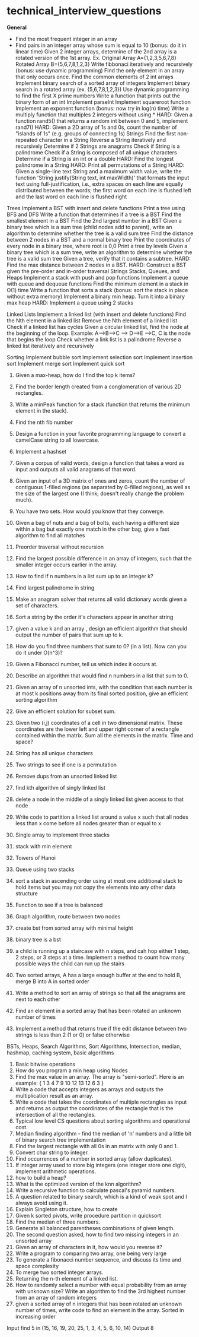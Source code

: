 technical_interview_questions
=============================

**General**
- Find the most frequent integer in an array
- Find pairs in an integer array whose sum is equal to 10 (bonus: do it in linear time)
Given 2 integer arrays, determine of the 2nd array is a rotated version of the 1st array. Ex. Original Array A={1,2,3,5,6,7,8} Rotated Array B={5,6,7,8,1,2,3}
Write fibbonaci iteratively and recursively (bonus: use dynamic programming)
Find the only element in an array that only occurs once.
Find the common elements of 2 int arrays
Implement binary search of a sorted array of integers
Implement binary search in a rotated array (ex. {5,6,7,8,1,2,3})
Use dynamic programming to find the first X prime numbers
Write a function that prints out the binary form of an int
Implement parseInt
Implement squareroot function
Implement an exponent function (bonus: now try in log(n) time)
Write a multiply function that multiples 2 integers without using *
HARD: Given a function rand5() that returns a random int between 0 and 5, implement rand7()
HARD: Given a 2D array of 1s and 0s, count the number of "islands of 1s" (e.g. groups of connecting 1s)
Strings
Find the first non-repeated character in a String
Reverse a String iteratively and recursively
Determine if 2 Strings are anagrams
Check if String is a palindrome
Check if a String is composed of all unique characters
Determine if a String is an int or a double
HARD: Find the longest palindrome in a String
HARD: Print all permutations of a String
HARD: Given a single-line text String and a maximum width value, write the function 'String justify(String text, int maxWidth)' that formats the input text using full-justification, i.e., extra spaces on each line are equally distributed between the words; the first word on each line is flushed left and the last word on each line is flushed right

Trees
Implement a BST with insert and delete functions
Print a tree using BFS and DFS
Write a function that determines if a tree is a BST
Find the smallest element in a BST
Find the 2nd largest number in a BST
Given a binary tree which is a sum tree (child nodes add to parent), write an algorithm to determine whether the tree is a valid sum tree
Find the distance between 2 nodes in a BST and a normal binary tree
Print the coordinates of every node in a binary tree, where root is 0,0
Print a tree by levels
Given a binary tree which is a sum tree, write an algorithm to determine whether the tree is a valid sum tree
Given a tree, verify that it contains a subtree.
HARD: Find the max distance between 2 nodes in a BST.
HARD: Construct a BST given the pre-order and in-order traversal Strings
Stacks, Queues, and Heaps
Implement a stack with push and pop functions
Implement a queue with queue and dequeue functions
Find the minimum element in a stack in O(1) time
Write a function that sorts a stack (bonus: sort the stack in place without extra memory)
Implement a binary min heap. Turn it into a binary max heap
HARD: Implement a queue using 2 stacks






Linked Lists
Implement a linked list (with insert and delete functions)
Find the Nth element in a linked list
Remove the Nth element of a linked list
Check if a linked list has cycles
Given a circular linked list, find the node at the beginning of the loop. Example: A-->B-->C --> D-->E -->C, C is the node that begins the loop
Check whether a link list is a palindrome
Reverse a linked list iteratively and recursively

Sorting
Implement bubble sort
Implement selection sort
Implement insertion sort
Implement merge sort
Implement quick sort



1) Given a max-heap, how do I find the top k items?
2) Find the border length created from a conglomeration of various 2D rectangles.
3) Write a minPeak function for a stack (function that returns the minimum element in the stack).
4) Find the nth fib number
5)  Design a function in your favorite programming language to convert a camelCase string to all lowercase.
6) Implement a hashset
7) Given a corpus of valid words, design a function that takes a word as input and outputs all valid anagrams of that word. 
8) Given an input of a 3D matrix of ones and zeros, count the number of contiguous 1-filled regions (as separated by 0-filled regions), as well as the size of the largest one (I think; doesn't really change the problem much).
9) You have two sets. How would you know that they converge.
10) Given a bag of nuts and a bag of bolts, each having a different size within a bag but exactly one match in the other bag, give a fast algorithm to find all matches
11) Preorder traversal without recursion
12) Find the largest possible difference in an array of integers, such that the smaller integer occurs earlier in the array.
13) How to find if n numbers in a list sum up to an integer k?
14) Find largest palindrome in string
15) Make an anagram solver that returns all valid dictionary words given a set of characters.
16) Sort a string by the order it's characters appear in another string
17) given a value k and an array , design an efficient algorithm that should output the number of pairs that sum up to k.
18) How do you find three numbers that sum to 0? (in a list). Now can you do it under O(n^3)?
19) Given a Fibonacci number, tell us which index it occurs at.
20)  Describe an algorithm that would find n numbers in a list that sum to 0.
21) Given an array of n unsorted ints, with the condition that each number is at most k positions away from its final sorted position, give an efficient sorting algorithm
22) Give an efficient solution for subset sum.
23) Given two (i,j) coordinates of a cell in two dimensional matrix. These coordinates are the lower left and upper right corner of a rectangle contained within the matrix. Sum all the elements in the matrix. Time and space?

1) String has all unique characters
2) Two strings to see if one is a permutation
3) Remove dups from an unsorted linked list
4) find kth algorithm of singly linked list
5) delete a node in the middle of a singly linked list given access to that node
6) Write code to partition a linked list around a value x such that all nodes less than x come before all nodes greater than or equal to x
7) Single array to implement three stacks
8) stack with min element
9) Towers of Hanoi
10) Queue using two stacks
11) sort a stack in ascending order using at most one additional stack to hold items but you may not copy the elements into any other data structure
12) Function to see if a tree is balanced
13) Graph algorithm, route between two nodes
14) create bst from sorted array with minimal height
15) binary tree is a bst
16) a child is running up a staircase with n steps, and cah hop either 1 step, 2 steps, or 3 steps at a time. Implement a method to count how many possible ways the child can run up the stairs
17) Two sorted arrays, A has a large enough buffer at the end to hold B, merge B into A in sorted order
18) Write a method to sort an array of strings so that all the anagrams are next to each other
19) Find an element in a sorted array that has been rotated an unknown number of times
20) Implement a method that returns true if the edit distance between two strings is less than 2 (1 or 0) or false otherwise

BSTs, Heaps, Search Algorithms, Sort Algorithms, Intersection, median, hashmap, caching system, basic algorithms 

1. Basic bitwise operations
2. How do you program a min heap using Nodes
3.  Find the max value in an array. The array is "semi-sorted". Here is an example: { 1 3 4 7 9 10 12 13 12 6 3 }
4. Write a code that accepts integers as arrays and outputs the multiplication result as an array.
5. Write a code that takes the coordinates of multiple rectangles as input and returns as output the coordinates of the rectangle that is the intersection of all the rectangles.
6. Typical low level CS questions about sorting algorithms and operational cost.
7. Median finding algorithm - find the median of 'n' numbers and a little bit of binary search tree implementation
8.  Find the largest rectangle with all 0s in an matrix with only 0 and 1.
9. Convert char string to integer. 
10. Find occurrences of a number in sorted array (allow duplicates). 
11. If integer array used to store big integers (one integer store one digit), implement arithmetic operations.
12. how to build a heap?
13. What is the optimized version of the knn algorithm?
14. Write a recursive function to calculate pascal's pyramid numbers. 
15. A question related to binary search, which is a kind of weak spot and I always avoid using it.
16. Explain Singleton structure, how to create
17. Given k sorted pivots, write procedure partition in quicksort
18. Find the median of three numbers.
19. Generate all balanced parentheses combinations of given length.
20. The second question asked, how to find two missing integers in an unsorted array
21. Given an array of characters in it, how would you reverse it?
22.  Write a program to comparing two array, one being very large
23. To generate a fibonacci number sequence, and discuss its time and space complexity
24. To merge two sorted integer arrays.
25. Returning the n-th element of a linked list.
26. How to randomly select a number with equal probability from an array with unknown size?
 Write an algorithm to find the 3rd highest number from an array of random integers
27.  given a sorted array of n integers that has been rotated an unknown number of times, write code to find an element in the array. Sorted in increasing order

Input find 5 in (15, 16, 19, 20, 25, 1, 3, 4, 5, 6, 10, 14) Output 8
